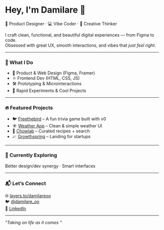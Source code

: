 # Hey, I'm Damilare 👋  
🎨 Product Designer · 💻 Vibe Coder · 🧠 Creative Thinker  

I craft clean, functional, and beautiful digital experiences — from Figma to code.  
Obsessed with great UX, smooth interactions, and vibes that *just feel right*.  

---

### 🚀 What I Do
- 🎯 Product & Web Design (Figma, Framer)
- ⚛️ Frontend Dev (HTML, CSS, JS)
- 🛠️ Prototyping & Microinteractions
- 🧪 Rapid Experiments & Cool Projects

---

### 🔥 Featured Projects  
- 🐦 [Freethebird](https://github.com/damilareoo/freethebird) – A fun trivia game built with v0  
- ☀️ [Weather App](https://github.com/damilareoo/weather-app) – Clean & simple weather UI  
- 🍲 [Chowlab](https://github.com/damilareoo/chowlab) – Curated recipes + search  
- 📈 [Growthspring](https://github.com/damilareoo/Growthspring) – Landing for startups  

---

### 🧩 Currently Exploring
Better design/dev synergy · Smart interfaces 


---

### 📬 Let’s Connect  
🌐 [layers.to/damilareoo](https://layers.to/damilareoo)  
🐦 [@damilare_oo](https://twitter.com/damilare_oo)  
💼 [LinkedIn](https://linkedin.com/in/damilareosofisan)

---

_"Taking on life as it comes "_
